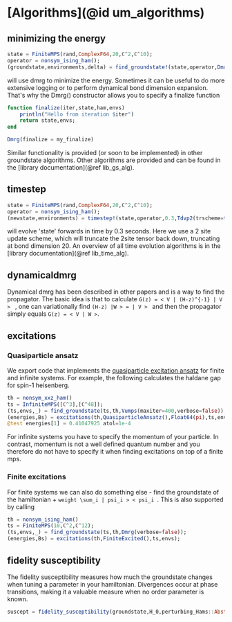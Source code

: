# [Algorithms](@id um_algorithms)

## minimizing the energy

```julia
state = FiniteMPS(rand,ComplexF64,20,ℂ^2,ℂ^10);
operator = nonsym_ising_ham();
(groundstate,environments,delta) = find_groundstate!(state,operator,Dmrg())
```

will use dmrg to minimize the energy. Sometimes it can be useful to do more extensive logging or to perform dynamical bond dimension expansion. That's why the Dmrg() constructor allows you to specify a finalize function
```julia
function finalize(iter,state,ham,envs)
    println("Hello from iteration $iter")
    return state,envs;
end

Dmrg(finalize = my_finalize)
```

Similar functionality is provided (or soon to be implemented) in other groundstate algorithms. Other algorithms are provided and can be found in the [library documentation](@ref lib_gs_alg).

## timestep

```julia
state = FiniteMPS(rand,ComplexF64,20,ℂ^2,ℂ^10);
operator = nonsym_ising_ham();
(newstate,environments) = timestep!(state,operator,0.3,Tdvp2(trscheme=truncdim(20)))
```

will evolve 'state' forwards in time by 0.3 seconds. Here we use a 2 site update scheme, which will truncate the 2site tensor back down, truncating at bond dimension 20. An overview of all time evolution algorithms is in the [library documentation](@ref lib_time_alg).

## dynamicaldmrg

Dynamical dmrg has been described in other papers and is a way to find the propagator. The basic idea is that to calculate ``G(z) = < V | (H-z)^{-1} | V > `` , one can variationally find ``(H-z) |W > = | V > `` and then the propagator simply equals ``G(z) = < V | W >``.

## excitations

### Quasiparticle ansatz

We export code that implements the [quasiparticle excitation ansatz](https://journals.aps.org/prl/abstract/10.1103/PhysRevLett.111.080401) for finite and infinite systems.
For example, the following calculates the haldane gap for spin-1 heisenberg.

```julia
th = nonsym_xxz_ham()
ts = InfiniteMPS([ℂ^3],[ℂ^48]);
(ts,envs,_) = find_groundstate(ts,th,Vumps(maxiter=400,verbose=false));
(energies,Bs) = excitations(th,QuasiparticleAnsatz(),Float64(pi),ts,envs);
@test energies[1] ≈ 0.41047925 atol=1e-4
```

For infinite systems you have to specify the momentum of your particle. In contrast, momentum is not a well defined quantum number and you therefore do not have to specify it when finding excitations on top of a finite mps.

### Finite excitations

For finite systems we can also do something else - find the groundstate of the hamiltonian + ``weight \sum_i | psi_i > < psi_i ``. This is also supported by calling

```julia
th = nonsym_ising_ham()
ts = FiniteMPS(10,ℂ^2,ℂ^12);
(ts,envs,_) = find_groundstate(ts,th,Dmrg(verbose=false));
(energies,Bs) = excitations(th,FiniteExcited(),ts,envs);
```


## fidelity susceptibility

The fidelity susceptibility measures how much the groundstate changes when tuning a parameter in your hamiltonian. Divergences occur at phase transitions, making it a valuable measure when no order parameter is known.

```julia
suscept = fidelity_susceptibility(groundstate,H_0,perturbing_Hams::AbstractVector)
```

